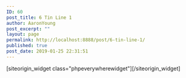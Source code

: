```yaml
---
ID: 60
post_title: 6 Tin Line 1
author: AaronYoung
post_excerpt: ""
layout: page
permalink: http://localhost:8888/post/6-tin-line-1/
published: true
post_date: 2019-01-25 22:31:51
---
```

<div id="pl-60"  class="panel-layout" ><div id="pg-60-0"  class="panel-grid panel-no-style"  data-style="{&quot;background_image_attachment&quot;:false,&quot;background_display&quot;:&quot;tile&quot;,&quot;cell_alignment&quot;:&quot;flex-start&quot;}"  data-ratio="1"  data-ratio-direction="right" ><div id="pgc-60-0-0"  class="panel-grid-cell"  data-weight="1" ><div id="panel-60-0-0-0" class="so-panel widget widget_phpeverywherewidget phpeverywherewidget panel-first-child panel-last-child" data-index="0" data-style="{&quot;background_image_attachment&quot;:false,&quot;background_display&quot;:&quot;tile&quot;,&quot;animation_once&quot;:&quot;&quot;}" >[siteorigin_widget class="phpeverywherewidget"]<input type="hidden" value="{&quot;instance&quot;:{&quot;title&quot;:&quot;&quot;,&quot;content&quot;:&quot;&lt;!--&lt;link href=\&quot;\/\/netdna.bootstrapcdn.com\/bootstrap\/3.2.0\/css\/bootstrap.min.css\&quot; rel=\&quot;stylesheet\&quot;&gt;--&gt;\n&lt;!--    &lt;link rel=\&quot;stylesheet\&quot; href=\&quot;\/\/cdnjs.cloudflare.com\/ajax\/libs\/bootstrap-select\/1.6.3\/css\/bootstrap-select.min.css\&quot; \/&gt;--&gt;\n\n\n&lt;link rel=\&quot;canonical\&quot; href=\&quot;https:\/\/developer.snapappointments.com\/bootstrap-select\/examples\/\&quot;&gt;\n\n&lt;link href=\&quot;https:\/\/maxcdn.bootstrapcdn.com\/bootstrap\/4.1.0\/css\/bootstrap.min.css\&quot; rel=\&quot;stylesheet\&quot;&gt;\n\n&lt;link href=\&quot;https:\/\/maxcdn.bootstrapcdn.com\/font-awesome\/4.7.0\/css\/font-awesome.min.css\&quot; rel=\&quot;stylesheet\&quot;&gt;\n\n&lt;link href=\&quot;https:\/\/developer.snapappointments.com\/bootstrap-select\/A.ajax,,_libs,,_highlight.js,,_9.15.6,,_css,,_github.min.css+css,,_base.css+css,,_custom.css+dist,,_css,,_bootstrap-select.min.css,Mcc.qqCuRtJdjf.css.pagespeed.cf.KYg_8O1lBe.css\&quot; rel=\&quot;stylesheet\&quot;&gt;\n\n  &lt;div class=\&quot;container\&quot;&gt;\n    &lt;div class=\&quot;row\&quot;&gt;\n      &lt;h2&gt;Bootstrap-select example&lt;\/h2&gt;\n      &lt;p&gt;This uses &lt;a href=\&quot;https:\/\/silviomoreto.github.io\/bootstrap-select\/\&quot;&gt;https:\/\/silviomoreto.github.io\/bootstrap-select\/&lt;\/a&gt;&lt;\/p&gt;\n      &lt;hr \/&gt;\n    &lt;\/div&gt;\n\n    &lt;div class=\&quot;row-fluid\&quot;&gt;\n      &lt;select class=\&quot;selectpicker\&quot; data-show-subtext=\&quot;true\&quot; data-live-search=\&quot;true\&quot;&gt;\n        &lt;option data-subtext=\&quot;Rep California\&quot;&gt;\u7231\u4ed6\u7f8e\u5976\u7c89&lt;\/option&gt;\n        &lt;option data-subtext=\&quot;Sen California\&quot;&gt;\u725b\u680f\u5976\u7c89&lt;\/option&gt;\n        &lt;option data-subtext=\&quot;Sen Massacusetts\&quot;&gt;Elizabeth Warren&lt;\/option&gt;\n        &lt;option data-subtext=\&quot;Rep Alabama\&quot;&gt;Mario Flores&lt;\/option&gt;\n        &lt;option data-subtext=\&quot;Rep Alaska\&quot;&gt;Don Young&lt;\/option&gt;\n        &lt;option data-subtext=\&quot;Rep California\&quot; disabled=\&quot;disabled\&quot;&gt;Marvin Martinez&lt;\/option&gt;\n      &lt;\/select&gt;\n      &lt;span class=\&quot;help-inline\&quot;&gt;With &lt;code&gt;data-show-subtext=\&quot;true\&quot; data-live-search=\&quot;true\&quot;&lt;\/code&gt;. Try searching for california&lt;\/span&gt;\n    &lt;\/div&gt;\n  &lt;\/div&gt;\n\n\n&lt;select class=\&quot;selectpicker\&quot; data-live-search=\&quot;true\&quot; data-none-results-text=\&quot;I found no results\&quot;&gt;\n  &lt;option data-tokens=\&quot;ketchup mustard\&quot;&gt;Hot Dog, Fries and a Soda&lt;\/option&gt;\n  &lt;option data-tokens=\&quot;mustard\&quot;&gt;Burger, Shake and a Smile&lt;\/option&gt;\n  &lt;option data-tokens=\&quot;frosting\&quot;&gt;Sugar, Spice and all things nice&lt;\/option&gt;\n&lt;\/select&gt;\n\n&lt;script src=\&quot;https:\/\/ajax.googleapis.com\/ajax\/libs\/jquery\/3.3.1\/jquery.min.js\&quot;&gt;&lt;\/script&gt;\n\n&lt;script src=\&quot;https:\/\/maxcdn.bootstrapcdn.com\/bootstrap\/4.1.0\/js\/bootstrap.bundle.min.js\&quot;&gt;&lt;\/script&gt;\n\n&lt;script src=\&quot;https:\/\/developer.snapappointments.com\/bootstrap-select\/ajax\/libs\/highlight.js\/9.15.6\/js\/highlight.pack.js.pagespeed.jm.dO4qkBpHzz.js\&quot;&gt;&lt;\/script&gt;\n\n&lt;script src=\&quot;https:\/\/developer.snapappointments.com\/bootstrap-select\/js,_base.js+dist,_js,_bootstrap-select.min.js.pagespeed.jc.73GnhkIidO.js\&quot;&gt;&lt;\/script&gt;\n\n&lt;!-- &lt;script src=\&quot;https:\/\/ajax.googleapis.com\/ajax\/libs\/jquery\/1.11.2\/jquery.min.js\&quot;&gt;&lt;\/script&gt;--&gt;\n&lt;!--   &lt;script src=\&quot;https:\/\/maxcdn.bootstrapcdn.com\/bootstrap\/3.3.2\/js\/bootstrap.min.js\&quot;&gt;&lt;\/script&gt;--&gt;\n&lt;!--   &lt;script src=\&quot;\/\/cdnjs.cloudflare.com\/ajax\/libs\/bootstrap-select\/1.6.3\/js\/bootstrap-select.min.js\&quot;&gt;&lt;\/script&gt;--&gt;\n\n&lt;!-- Latest compiled and minified JavaScript --&gt;\n&lt;!-- &lt;script src=\&quot;https:\/\/cdn.jsdelivr.net\/npm\/bootstrap-select@1.13.7\/dist\/js\/bootstrap-select.min.js\&quot;&gt;&lt;\/script&gt;\n\n&lt;!-- (Optional) Latest compiled and minified JavaScript translation files --&gt;\n&lt;!--&lt;script src=\&quot;https:\/\/cdn.jsdelivr.net\/npm\/bootstrap-select@1.13.7\/dist\/js\/i18n\/defaults-*.min.js\&quot;&gt;&lt;\/script&gt;--&gt;&quot;,&quot;eds_animation_class&quot;:&quot;&quot;,&quot;animation&quot;:&quot;&quot;,&quot;anchor&quot;:&quot;&quot;,&quot;anchor-placement&quot;:&quot;&quot;,&quot;easing&quot;:&quot;&quot;,&quot;offset&quot;:&quot;&quot;,&quot;duration&quot;:&quot;&quot;,&quot;delay&quot;:&quot;&quot;,&quot;once&quot;:0,&quot;so_sidebar_emulator_id&quot;:&quot;phpeverywherewidget-6010000&quot;,&quot;option_name&quot;:&quot;widget_phpeverywherewidget&quot;},&quot;args&quot;:{&quot;before_widget&quot;:&quot;&lt;div id=\&quot;panel-60-0-0-0\&quot; class=\&quot;so-panel widget widget_phpeverywherewidget phpeverywherewidget panel-first-child panel-last-child\&quot; data-index=\&quot;0\&quot; data-style=\&quot;{&amp;quot;background_image_attachment&amp;quot;:false,&amp;quot;background_display&amp;quot;:&amp;quot;tile&amp;quot;,&amp;quot;animation_once&amp;quot;:&amp;quot;&amp;quot;}\&quot; &gt;&quot;,&quot;after_widget&quot;:&quot;&lt;\/div&gt;&quot;,&quot;before_title&quot;:&quot;&lt;h3 class=\&quot;widget-title\&quot;&gt;&quot;,&quot;after_title&quot;:&quot;&lt;\/h3&gt;&quot;,&quot;widget_id&quot;:&quot;widget-0-0-0&quot;}}" />[/siteorigin_widget]</div></div></div></div>